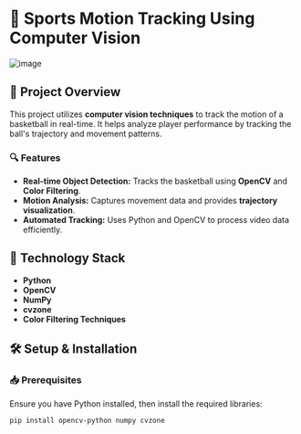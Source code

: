 # 🏀 Sports Motion Tracking Using Computer Vision

![image](https://github.com/user-attachments/assets/62e1990b-0bea-455c-b13d-c683cae57cda)

## 📌 Project Overview
This project utilizes **computer vision techniques** to track the motion of a basketball in real-time. It helps analyze player performance by tracking the ball's trajectory and movement patterns.

### 🔍 **Features**
- **Real-time Object Detection:** Tracks the basketball using **OpenCV** and **Color Filtering**.
- **Motion Analysis:** Captures movement data and provides **trajectory visualization**.
- **Automated Tracking:** Uses Python and OpenCV to process video data efficiently.

## 🚀 **Technology Stack**
- **Python**
- **OpenCV**
- **NumPy**
- **cvzone**
- **Color Filtering Techniques**

## 🛠 **Setup & Installation**
### 📥 Prerequisites
Ensure you have Python installed, then install the required libraries:

```bash
pip install opencv-python numpy cvzone
